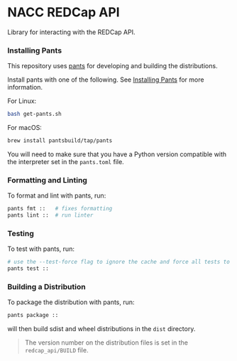 # NACC REDCap API

Library for interacting with the REDCap API.

### Installing Pants

This repository uses [pants](pantsbuild.org) for developing and building the distributions.

Install pants with one of the following. See [Installing Pants](https://www.pantsbuild.org/stable/docs/getting-started/installing-pants) for more information.

For Linux:
```bash
bash get-pants.sh
```

For macOS:

```bash
brew install pantsbuild/tap/pants
```

You will need to make sure that you have a Python version compatible with the interpreter set in the `pants.toml` file.

### Formatting and Linting 

To format and lint with pants, run:

```bash
pants fmt ::   # fixes formatting
pants lint ::  # run linter
```

### Testing

To test with pants, run:

```bash
# use the --test-force flag to ignore the cache and force all tests to run
pants test ::
``` 

### Building a Distribution

To package the distribution with pants, run: 

```bash
pants package ::
```

will then build sdist and wheel distributions in the `dist` directory.

> The version number on the distribution files is set in the `redcap_api/BUILD` file.
